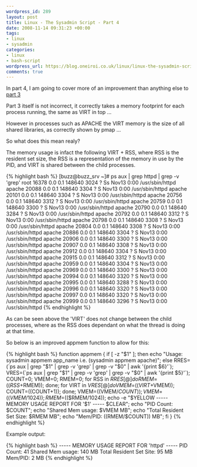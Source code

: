 ```yaml
--- 
wordpress_id: 289
layout: post
title: Linux - The Sysadmin Script - Part 4
date: 2008-11-14 09:31:23 +00:00
tags: 
- linux
- sysadmin
categories: 
- linux
- bash-script
wordpress_url: https://blog.oneiroi.co.uk/linux/linux-the-sysadmin-script-part-4
comments: true
---
```

In part 4, I am going to cover more of an improvement than anything else to <a href="https://blog.oneiroi.co.uk/linux/linux-the-sysadmin-script-part-3">part 3</a>

Part 3 itself is not incorrect, it correctly takes a memory footprint for each process running, the same as VIRT in top ...

However in processes such as APACHE the VIRT memory is the size of all shared libraries, as correctly shown by pmap ...

So what does this mean realy?

The memory usage is infact the following VIRT + RSS, where RSS is the resident set size, the RSS is a representation of the memory in use by the PID, and VIRT is shared between the child processes.

{% highlight bash %}
[buzz@buzz_srv ~]# ps aux | grep httpd | grep -v 'grep'
root     16378  0.0  0.1 148640  3024 ?        Ss   Nov13   0:00 /usr/sbin/httpd
apache   20088  0.0  0.1 148640  3304 ?        S    Nov13   0:00 /usr/sbin/httpd
apache   20101  0.0  0.1 148640  3304 ?        S    Nov13   0:00 /usr/sbin/httpd
apache   20756  0.0  0.1 148640  3312 ?        S    Nov13   0:00 /usr/sbin/httpd
apache   20759  0.0  0.1 148640  3300 ?        S    Nov13   0:00 /usr/sbin/httpd
apache   20790  0.0  0.1 148640  3284 ?        S    Nov13   0:00 /usr/sbin/httpd
apache   20792  0.0  0.1 148640  3312 ?        S    Nov13   0:00 /usr/sbin/httpd
apache   20798  0.0  0.1 148640  3308 ?        S    Nov13   0:00 /usr/sbin/httpd
apache   20804  0.0  0.1 148640  3308 ?        S    Nov13   0:00 /usr/sbin/httpd
apache   20886  0.0  0.1 148640  3304 ?        S    Nov13   0:00 /usr/sbin/httpd
apache   20906  0.0  0.1 148640  3300 ?        S    Nov13   0:00 /usr/sbin/httpd
apache   20907  0.0  0.1 148640  3308 ?        S    Nov13   0:00 /usr/sbin/httpd
apache   20912  0.0  0.1 148640  3304 ?        S    Nov13   0:00 /usr/sbin/httpd
apache   20915  0.0  0.1 148640  3312 ?        S    Nov13   0:00 /usr/sbin/httpd
apache   20959  0.0  0.1 148640  3304 ?        S    Nov13   0:00 /usr/sbin/httpd
apache   20969  0.0  0.1 148640  3300 ?        S    Nov13   0:00 /usr/sbin/httpd
apache   20994  0.0  0.1 148640  3320 ?        S    Nov13   0:00 /usr/sbin/httpd
apache   20995  0.0  0.1 148640  3288 ?        S    Nov13   0:00 /usr/sbin/httpd
apache   20996  0.0  0.1 148640  3320 ?        S    Nov13   0:00 /usr/sbin/httpd
apache   20997  0.0  0.1 148640  3320 ?        S    Nov13   0:00 /usr/sbin/httpd
apache   20999  0.0  0.1 148640  3296 ?        S    Nov13   0:00 /usr/sbin/httpd
{% endhighlight %}

As can be seen above the 'VIRT' does not change between the child processes, where as the RSS does dependant on what the thread is doing at that time.

So below is an improved appmem function to allow for this:


{% highlight bash %}
function appmem {
        if [ -z "$1" ]; then
                echo "Usage: sysadmin appmem app_name i.e. (sysadmin appmem apache)";
        else
                RRES=(`ps aux | grep "$1" | grep -v 'grep' | grep -v "$0" | awk '{print $6}'`);
                VRES=(`ps aux | grep "$1" | grep -v 'grep' | grep -v "$0" | awk '{print $5}'`);
                COUNT=0;
                VMEM=0;
                RMEM=0;
                for RSS in ${RRES[@]}
                do
                        RMEM=$(($RSS+$RMEM));
                done;
                for VIRT in ${VRES[@]}
                do
                        VMEM=$(($VIRT+$VMEM));
                        COUNT=$(($COUNT+1));
                done;
                VMEM=$(($VMEM/$COUNT));
                VMEM=$(($VMEM/1024));
                RMEM=$(($RMEM/1024));
                echo -e "$YELLOW ----- MEMORY USAGE REPORT FOR '$1' ----- $CLEAR";
                echo "PID Count: $COUNT";
                echo "Shared Mem usage: $VMEM MB";
                echo "Total Resident Set Size: $RMEM MB";
                echo "Mem/PID: $(($RMEM/$COUNT)) MB";
        fi
}
{% endhighlight %}

Example output:

{% highlight bash %}
 ----- MEMORY USAGE REPORT FOR 'httpd' ----- 
PID Count: 41
Shared Mem usage: 140 MB
Total Resident Set Site: 95 MB
Mem/PID: 2 MB
{% endhighlight %}
